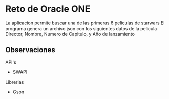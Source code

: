 <h1>Reto de Oracle ONE</h1>

La aplicacion permite buscar una de las primeras 6 peliculas de starwars
El programa genera un archivo json con los siguientes datos de la pelicula
Director, Nombre, Numero de Capitulo, y Año de lanzamiento


<h2>Observaciones</h2>

API's
  - SWAPI

Librerias
  - Gson
